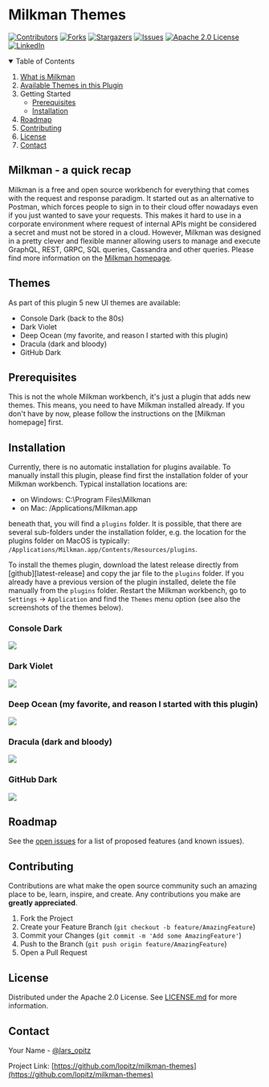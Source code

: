 # Milkman Themes

<!-- this README is based on the wonderful work by Othneil Drew at https://github.com/othneildrew/Best-README-Template -->

[![Contributors][contributors-shield]][contributors-url]
[![Forks][forks-shield]][forks-url]
[![Stargazers][stars-shield]][stars-url]
[![Issues][issues-shield]][issues-url]
[![Apache 2.0 License][license-shield]][license-url]
[![LinkedIn][linkedin-shield]][linkedin-url]

<!-- TABLE OF CONTENTS -->
<details open="open">
  <summary>Table of Contents</summary>
  <ol>
    <li>
      <a href="#milkman">What is Milkman</a>
    </li>
    <li>
        <a href="#themes">Available Themes in this Plugin</a>
    </li>
    <li>
      Getting Started
      <ul>
        <li><a href="#prerequisites">Prerequisites</a></li>
        <li><a href="#installation">Installation</a></li>
      </ul>
    </li>
    <li><a href="#roadmap">Roadmap</a></li>
    <li><a href="#contributing">Contributing</a></li>
    <li><a href="#license">License</a></li>
    <li><a href="#contact">Contact</a></li>
  </ol>
</details>

## Milkman - a quick recap

<a name="milkman"></a>

Milkman is a free and open source workbench for everything that comes with the request and response paradigm. It started
out as an alternative to Postman, which forces people to
sign in to their cloud offer nowadays even if you just wanted to save your requests. This makes it hard to use in a
corporate environment where request of
internal APIs might be considered a secret and must not be stored in a cloud.
However, Milkman was designed in a pretty clever and flexible manner allowing users to manage and execute GraphQL, REST,
GRPC, SQL queries, Cassandra and other queries.
Please find more information on the [Milkman homepage][milkman-homepage].

## Themes

As part of this plugin 5 new UI themes are available:

- Console Dark (back to the 80s)
- Dark Violet
- Deep Ocean (my favorite, and reason I started with this plugin)
- Dracula (dark and bloody)
- GitHub Dark

## Prerequisites

This is not the whole Milkman workbench, it's just a plugin that adds new themes. This means, you need to have Milkman
installed already.
If you don't have by now, please follow the instructions on the [Milkman homepage] first.

## Installation

Currently, there is no automatic installation for plugins available. To manually install this plugin, please find first
the installation
folder of your Milkman workbench. Typical installation locations are:

- on Windows: C:\Program Files\Milkman
- on Mac: /Applications/Milkman.app

beneath that, you will find a `plugins` folder. It is possible, that there are several sub-folders under the
installation folder, e.g. the
location for the plugins folder on MacOS is typically: `/Applications/Milkman.app/Contents/Resources/plugins`.

To install the themes plugin, download the latest release directly from [github][latest-release] and copy the jar file
to the `plugins` folder.
If you already have a previous version of the plugin installed, delete the file manually from the `plugins` folder.
Restart the Milkman workbench, go to `Settings` -> `Application` and find the `Themes` menu option (see also the
screenshots of the themes below).

### Console Dark

![][console-dark-screenshot]

### Dark Violet

![][dark-violet-screenshot]

### Deep Ocean (my favorite, and reason I started with this plugin)

![][deep-ocean-screenshot]

### Dracula (dark and bloody)

![][dracula-screenshot]

### GitHub Dark

![][github-dark-screenshot]

<!-- ROADMAP -->

## Roadmap

See the [open issues](https://github.com/lopitz/milkman-themes/issues) for a list of proposed features (and known
issues).

<!-- CONTRIBUTING -->

## Contributing

Contributions are what make the open source community such an amazing place to be, learn, inspire, and create. Any
contributions you make are **greatly
appreciated**.

1. Fork the Project
2. Create your Feature Branch (`git checkout -b feature/AmazingFeature`)
3. Commit your Changes (`git commit -m 'Add some AmazingFeature'`)
4. Push to the Branch (`git push origin feature/AmazingFeature`)
5. Open a Pull Request

<!-- LICENSE -->

## License

Distributed under the Apache 2.0 License. See [LICENSE.md](LICENSE) for more information.


<!-- CONTACT -->

## Contact

Your Name - [@lars_opitz](https://twitter.com/lars_opitz)

Project Link: [https://github.com/lopitz/milkman-themes](https://github.com/lopitz/milkman-themes)


<!-- MARKDOWN LINKS & IMAGES -->
<!-- https://www.markdownguide.org/basic-syntax/#reference-style-links -->

[contributors-shield]: https://img.shields.io/github/contributors/lopitz/milkman-themes.svg?style=flat-square

[contributors-url]: https://github.com/lopitz/milkman-themes/graphs/contributors

[forks-shield]: https://img.shields.io/github/forks/lopitz/milkman-themes.svg?style=flat-square

[forks-url]: https://github.com/lopitz/milkman-themes/network/members

[stars-shield]: https://img.shields.io/github/stars/lopitz/milkman-themes.svg?style=flat-square

[stars-url]: https://github.com/lopitz/milkman-themes/stargazers

[issues-shield]: https://img.shields.io/github/issues/lopitz/milkman-themes.svg?style=flat-square

[issues-url]: https://github.com/lopitz/milkman-themes/issues

[license-shield]: https://img.shields.io/github/license/lopitz/milkman-themes.svg?style=flat-square

[license-url]: https://github.com/lopitz/milkman-themes/blob/master/LICENSE.txt

[linkedin-shield]: https://img.shields.io/badge/-LinkedIn-black.svg?style=flat-square&logo=linkedin&colorB=555

[linkedin-url]: https://www.linkedin.com/in/larsopitz/

[milkman-homepage]: https://github.com/warmuuh/milkman

[console-dark-screenshot]: /src/img/screenshots/console-dark.png

[dark-violet-screenshot]: /src/img/screenshots/dark-violet.png

[deep-ocean-screenshot]: /src/img/screenshots/deep-ocean.png

[dracula-screenshot]: /src/img/screenshots/dracula.png

[github-dark-screenshot]: /src/img/screenshots/github-dark.png
